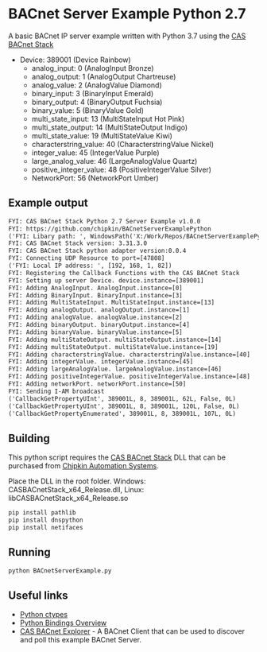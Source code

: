 # BACnet Server Example Python 2.7
A basic BACnet IP server example written with Python 3.7 using the [CAS BACnet Stack](https://www.bacnetstack.com/)

- Device: 389001 (Device Rainbow)
  - analog_input: 0 (AnalogInput Bronze)
  - analog_output: 1 (AnalogOutput Chartreuse)
  - analog_value: 2 (AnalogValue Diamond)
  - binary_input: 3 (BinaryInput Emerald)
  - binary_output: 4 (BinaryOutput Fuchsia)
  - binary_value: 5 (BinaryValue Gold)
  - multi_state_input: 13 (MultiStateInput Hot Pink)
  - multi_state_output: 14 (MultiStateOutput Indigo)
  - multi_state_value: 19 (MultiStateValue Kiwi)
  - characterstring_value: 40 (CharacterstringValue Nickel)
  - integer_value: 45 (IntegerValue Purple)
  - large_analog_value: 46 (LargeAnalogValue Quartz)
  - positive_integer_value: 48 (PositiveIntegerValue Silver)
  - NetworkPort: 56 (NetworkPort Umber)

## Example output

```txt
FYI: CAS BACnet Stack Python 2.7 Server Example v1.0.0
FYI: https://github.com/chipkin/BACnetServerExamplePython
('FYI: Libary path: ', WindowsPath('X:/Work/Repos/BACnetServerExamplePython2.7/CASBACnetStack_x86_Debug.dll'))
FYI: CAS BACnet Stack version: 3.31.3.0
FYI: CAS BACnet Stack python adapter version:0.0.4
FYI: Connecting UDP Resource to port=[47808]
('FYI: Local IP address: ', [192, 168, 1, 82])
FYI: Registering the Callback Functions with the CAS BACnet Stack
FYI: Setting up server Device. device.instance=[389001]
FYI: Adding AnalogInput. AnalogInput.instance=[0]
FYI: Adding BinaryInput. BinaryInput.instance=[3]
FYI: Adding MultiStateInput. MultiStateInput.instance=[13]
FYI: Adding analogOutput. analogOutput.instance=[1]
FYI: Adding analogValue. analogValue.instance=[2]
FYI: Adding binaryOutput. binaryOutput.instance=[4]
FYI: Adding binaryValue. binaryValue.instance=[5]
FYI: Adding multiStateOutput. multiStateOutput.instance=[14]
FYI: Adding multiStateOutput. multiStateValue.instance=[19]
FYI: Adding characterstringValue. characterstringValue.instance=[40]
FYI: Adding integerValue. integerValue.instance=[45]
FYI: Adding largeAnalogValue. largeAnalogValue.instance=[46]
FYI: Adding positiveIntegerValue. positiveIntegerValue.instance=[48]
FYI: Adding networkPort. networkPort.instance=[50]
FYI: Sending I-AM broadcast
('CallbackGetPropertyUInt', 389001L, 8, 389001L, 62L, False, 0L)
('CallbackGetPropertyUInt', 389001L, 8, 389001L, 120L, False, 0L)
('CallbackGetPropertyEnumerated', 389001L, 8, 389001L, 107L, 0L)
```

## Building

This python script requires the [CAS BACnet Stack](https://www.bacnetstack.com/) DLL that can be purchased from [Chipkin Automation Systems](https://store.chipkin.com).

Place the DLL in the root folder. Windows: CASBACnetStack_x64_Release.dll, Linux: libCASBACnetStack_x64_Release.so

```bash
pip install pathlib
pip install dnspython
pip install netifaces
```

## Running

```bash
python BACnetServerExample.py

```

## Useful links

- [Python ctypes](https://docs.python.org/3/library/ctypes.html)
- [Python Bindings Overview](https://realpython.com/python-bindings-overview/)
- [CAS BACnet Explorer](https://store.chipkin.com/products/tools/cas-bacnet-explorer) - A BACnet Client that can be used to discover and poll this example BACnet Server.
